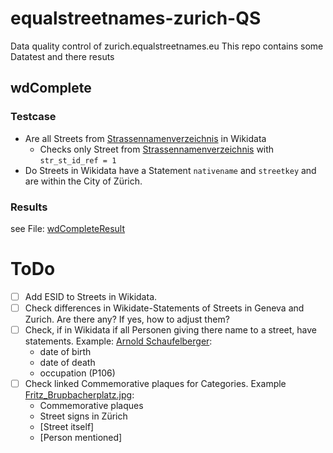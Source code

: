 # equalstreetnames-zurich-QS
Data quality control of zurich.equalstreetnames.eu
This repo contains some Datatest and there resuts

## wdComplete
### Testcase
 - Are all Streets from [Strassennamenverzeichnis](https://data.stadt-zuerich.ch/dataset/geo_strassennamenverzeichnis) in Wikidata
   - Checks only Street from [Strassennamenverzeichnis](https://data.stadt-zuerich.ch/dataset/geo_strassennamenverzeichnis) with ```str_st_id_ref = 1```
 - Do Streets in Wikidata have a Statement ```nativename``` and ```streetkey``` and are within the City of Zürich.

### Results
see File: [wdCompleteResult](https://github.com/CaptainInler/equalstreetnames-zurich-QS/blob/main/wdCompleteResult)

# ToDo
- [ ] Add ESID to Streets in Wikidata. 
- [ ] Check differences in Wikidate-Statements of Streets in Geneva and Zurich. Are there any? If yes, how to adjust them?
- [ ] Check, if in Wikidata if all Personen giving there name to a street, have statements. Example: [Arnold Schaufelberger](https://www.wikidata.org/wiki/Q111201567): 
  - date of birth
  - date of death
  - occupation (P106)
- [ ] Check linked Commemorative plaques for Categories. Example [Fritz_Brupbacherplatz.jpg](https://commons.wikimedia.org/wiki/File:Fritz_Brupbacherplatz.jpg): 
  - Commemorative plaques
  - Street signs in Zürich
  - [Street itself]
  - [Person mentioned]
